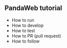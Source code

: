 ## PandaWeb tutorial

* How to run
* How to develop
* How to test
* How to PR (pull request)
* How to follow
